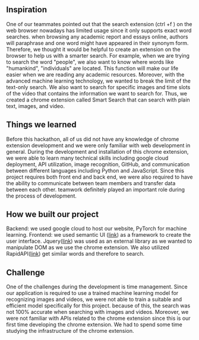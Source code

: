 ## Inspiration
One of our teammates pointed out that the search extension (ctrl +f ) on the web browser nowadays has limited usage since it only supports exact word searches. when browsing any academic report and essays online, authors will paraphrase and one word might have appeared in their synonym form. Therefore, we thought it would be helpful to create an extension on the browser to help us with a smarter search. For example, when we are trying to search the word "people", we also want to know where words like "humankind", "individuals" are located. This function will make our life easier when we are reading any academic resources. Moreover, with the advanced machine learning technology, we wanted to break the limit of the text-only search. We also want to search for specific images and time slots of the video that contains the information we want to search for. Thus, we created a chrome extension called Smart Search that can search with plain text, images, and video.

## Things we learned
Before this hackathon, all of us did not have any knowledge of chrome extension development and we were only familiar with web development in general. During the development and installation of this chrome extension, we were able to learn many technical skills including google cloud deployment, API utilization, image recognition, GitHub, and communication between different languages including Python and JavaScript. Since this project requires both front end and back end, we were also required to have the ability to communicate between team members and transfer data between each other. teamwork definitely played an important role during the process of development.

## How we built our project
Backend: we used google cloud to host our website, PyTorch for machine learning.
Frontend: we used semantic UI ([link](https://semantic-ui.com/)) as a framework to create the user interface. Jquery([link](https://https://jquery.com//))  was used as an external library as we wanted to manipulate DOM as we use the chrome extension. We also utilized RapidAPI([link](https://rapidapi.com/Graydyn/api/synonyms/to))  get similar words and therefore to search.

## Challenge
One of the challenges during the development is time management. Since our application is required to use a trained machine learning model for recognizing images and videos, we were not able to train a suitable and efficient model specifically for this project. because of this, the search was not 100% accurate when searching with images and videos. Moreover, we were not familiar with APIs related to the chrome extension since this is our first time developing the chrome extension. We had to spend some time studying the infrastructure of the chrome extension.
